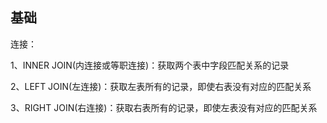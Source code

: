 ## 基础

连接：

1、INNER JOIN(内连接或等职连接)：获取两个表中字段匹配关系的记录

2、LEFT JOIN(左连接)：获取左表所有的记录，即使右表没有对应的匹配关系

3、RIGHT JOIN(右连接)：获取右表所有的记录，即使左表没有对应的匹配关系